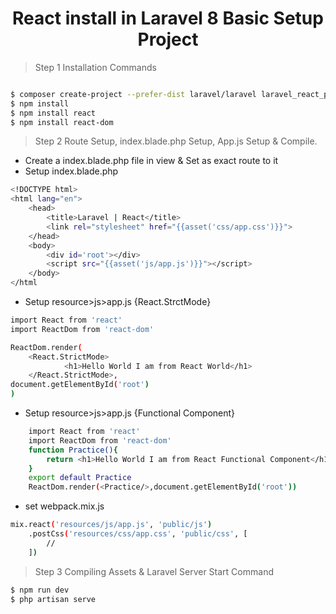 <h1 align="center">React install in Laravel 8 Basic Setup Project</h1>

> Step 1 Installation Commands

```sh

$ composer create-project --prefer-dist laravel/laravel laravel_react_practice
$ npm install
$ npm install react
$ npm install react-dom

```

> Step 2 Route Setup, index.blade.php Setup, App.js Setup & Compile.

- Create a index.blade.php file in view & Set as exact route to it
- Setup index.blade.php
```sh
<!DOCTYPE html>
<html lang="en">
    <head>
        <title>Laravel | React</title>
        <link rel="stylesheet" href="{{asset('css/app.css')}}">
    </head>
    <body>
        <div id='root'></div>
        <script src="{{asset('js/app.js')}}"></script>
    </body>
</html
```
- Setup resource>js>app.js {React.StrctMode}
```sh
import React from 'react'
import ReactDom from 'react-dom'

ReactDom.render(
    <React.StrictMode>
            <h1>Hello World I am from React World</h1>
    </React.StrictMode>,
document.getElementById('root')
)
```
- Setup resource>js>app.js {Functional Component}
```sh
    import React from 'react'
    import ReactDom from 'react-dom'
    function Practice(){
        return <h1>Hello World I am from React Functional Component</h1>
    }
    export default Practice
    ReactDom.render(<Practice/>,document.getElementById('root'))
```
- set webpack.mix.js

```sh 
mix.react('resources/js/app.js', 'public/js')
    .postCss('resources/css/app.css', 'public/css', [
        //
    ])
```
> Step 3 Compiling Assets & Laravel Server Start Command

```sh
$ npm run dev
$ php artisan serve

``` 

